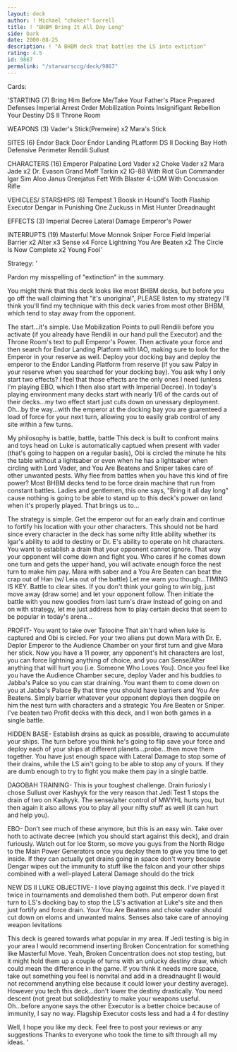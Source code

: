 ```yaml
---
layout: deck
author: ! Michael "choker" Sorrell
title: ! "BHBM Bring It All Day Long"
side: Dark
date: 2000-08-25
description: ! "A BHBM deck that battles the LS into extiction"
rating: 4.5
id: 9867
permalink: "/starwarsccg/deck/9867"
---
```

Cards: 

'STARTING (7)
Bring Him Before Me/Take Your Father's Place
Prepared Defenses
Imperial Arrest Order
Mobilization Points
Insignifigant Rebellion
Your Destiny
DS II Throne Room

WEAPONS (3)
Vader's Stick(Premeire) x2
Mara's Stick

SITES (6)
Endor Back Door
Endor Landing PLatform
DS II Docking Bay
Hoth Defensive Perimeter
Rendili
Sullust

CHARACTERS (16)
Emperor Palpatine
Lord Vader x2
Choke Vader x2
Mara Jade x2
Dr. Evason
Grand Moff Tarkin x2
IG-88 With Riot Gun
Commander Igar
Sim Aloo
Janus Greejatus
Fett With Blaster
4-LOM With Concussion Rifle

VEHICLES/ STARSHIPS (6)
Tempest 1
Boosk in Hound's Tooth
Flaship Executor
Dengar in Punishing One
Zuckuss in Mist Hunter
Dreadnaught

EFFECTS (3)
Imperial Decree
Lateral Damage
Emperor's Power

INTERRUPTS (19)
Masterful Move
Monnok
Sniper
Force Field
Imperial Barrier x2
Alter x3
Sense x4
Force Lightning
You Are Beaten x2
The Circle Is Now Complete x2
Young Fool'

Strategy: '

Pardon my misspelling of "extinction" in the summary.

You might think that this deck looks like most BHBM decks, but before you go off the wall claiming that "it's unoriginal", PLEASE listen to my strategy  I'll think you'll find my technique with this deck varies from most other BHBM, which tend to stay away from the opponent.

The start...it's simple.  Use Mobilization Points to pull Rendili before you activate (if you already have Rendili in our hand pull the Executor) and the Throne Room's text to pull Emperor's Power.  Then activate your force and then search for Endor Landing Platform with IAO, making sure to look for the Emperor in your reserve as well.  Deploy your docking bay and deploy the emperor to the Endor Landing Platform from reserve (if you saw Palpy in your reserve when you searched for your docking bay).  You ask why I only start two effects?  I feel that those effects are the only ones I need (unless I'm playing EBO, which I then also start with Imperial Decree).  In today's playing environment many decks start with nearly 1/6 of the cards out of their decks...my two effect start just cuts down on unessary deployment.  Oh...by the way...with the emperor at the docking bay you are guarenteed a load of force for your next turn, allowing you to easily grab control of any site within a few turns.

My philosophy is battle, battle, battle  This deck is built to confront mains and toys head on  Luke is automatically captued when present with vader (that's going to happen on a regular basis), Obi is circled the minute he hits the table without a lightsaber or even when he has a lightsaber when circling with Lord Vader, and You Are Beatens and Sniper takes care of other unwanted pests.  Why flee from battles when you have this kind of fire power?  Most BHBM decks tend to be force drain machine that run from constant battles.  Ladies and gentlemen, this one says, "Bring it all day long" cause nothing is going to be able to stand up to this deck's power on land when it's properly played.  That brings us to...

The strategy is simple.  Get the emperor out for an early drain and continue to fortify his location with your other characters.  This should not be hard since every character in the deck has some nifty little ability whether its Igar's ability to add to destiny or Dr. E's ability to operate on hit characters.  You want to establish a drain that your opponent cannot ignore.  That way your opponent will come down and fight you.  Who cares if he comes down one turn and gets the upper hand, you will activate enough force the nest turn to make him pay.  Mara with saber and a You Are Beaten can beat the crap out of Han (w/ Leia out of the battle)   Let me warn you though...TIMING IS KEY.	Battle to clear sites.	If you don't think your going to win big, just move away (draw some) and let your opponent follow.  Then initiate the battle with you new goodies from last turn's draw Instead of going on and on with strategy, let me just address how to play certain decks that seem to be popular in today's arena...

PROFIT- You want to take over Tatooine  That ain't hard when luke is captured and Obi is circled.  For your two aliens put down Mara with Dr. E.  Deplor Emperor to the Audience Chamber on your first turn and give Mara her stick.	Now you have a 11 power, any opponent's hit characters are lost, you can force lightning anything of choice, and you can Sense/Alter anything that will hurt you (i.e. Someone Who Loves You).  Once you feel like you have the Audience Chamber secure, deploy Vader and his buddies to Jabba's Palce so you can star draining.  You want them to come down on you at Jabba's Palace  By that time you should have barriers and You Are Beatens.  Simply barrier whatever your opponent deploys then dogpile on him the nest turn with characters and a strategic You Are Beaten or Sniper.  I've beaten two Profit decks with this deck, and I won both games in a single battle.

HIDDEN BASE- Establish drains as quick as possible, drawing to accumulate your ships.  The turn before you think he's going to flip save your force and deploy each of your ships at different planets...probe...then move them together.  You have just enough space with Lateral Damage to stop some of their drains, while the LS ain't going to be able to stop any of yours.  If they are dumb enough to try to fight you make them pay in a single battle.

DAGOBAH TRAINING- This is your toughest challenge.  Drain furiosly  I chose Sullust over Kashyyk for the very reason that Jedi Test 1 stops the drain of two on Kashyyk.  The sense/alter control of MWYHL hurts you, but then again it also allows you to play all your nifty stuff as well (it can hurt and help you).

EBO- Don't see much of these anymore, but this is an easy win.  Take over hoth to activate decree (which you should start against this deck), and drain furiously.  Watch out for Ice Storm, so move you guys from the North Ridge to the Main Power Generators once you deploy them to give you time to get inside.  If they can actually get drains going in space don't worry because Dengar wipes out the immunity to stuff like the falcon and your other ships combined with a well-played Lateral Damage should do the trick

NEW DS II LUKE OBJECTIVE- I love playing against this deck.  I've played it twice in tournaments and demolished them both.  Put emperor down first turn to LS's docking bay to stop the LS's activation at Luke's site and then just fortify and force drain.  Your You Are Beatens and choke vader should cut down on eloms and unwanted mains.  Senses also take care of annoying weapon levitations

This deck is geared towards what popular in my area.  If Jedi testing is big in your area I would recommend inserting Broken Concentration for something like Masterful Move.  Yeah, Broken Concentration does not stop testing, but it might hold them up a couple of turns with an unlucky destiny draw, which could mean the difference in the game. If you think it needs more space, take out something you feel is nonvital and add in a dreadnaught (I would not recommend anything else because it could lower your destiny average).  However you tech this deck...don't lower the destiny drastically.  You need descent (not great but solid)destiny to make your weapons useful.  Oh...before anyone says the other Executor is a better choice because of immunity, I say no way.  Flagship Executor costs less and had a 4 for destiny

Well, I hope you like my deck. Feel free to post your reviews or any suggestions  Thanks to everyone who took the time to sift through all my ideas.	   '
